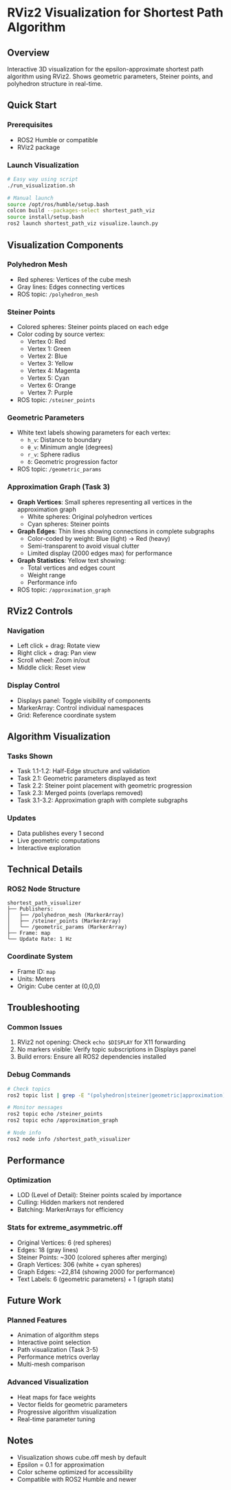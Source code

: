 # RViz2 Visualization for Shortest Path Algorithm

## Overview
Interactive 3D visualization for the epsilon-approximate shortest path algorithm using RViz2. Shows geometric parameters, Steiner points, and polyhedron structure in real-time.

## Quick Start

### Prerequisites
- ROS2 Humble or compatible
- RViz2 package

### Launch Visualization
```bash
# Easy way using script
./run_visualization.sh

# Manual launch
source /opt/ros/humble/setup.bash
colcon build --packages-select shortest_path_viz
source install/setup.bash
ros2 launch shortest_path_viz visualize.launch.py
```

## Visualization Components

### Polyhedron Mesh
- Red spheres: Vertices of the cube mesh
- Gray lines: Edges connecting vertices
- ROS topic: `/polyhedron_mesh`

### Steiner Points 
- Colored spheres: Steiner points placed on each edge
- Color coding by source vertex:
  - Vertex 0: Red
  - Vertex 1: Green  
  - Vertex 2: Blue
  - Vertex 3: Yellow
  - Vertex 4: Magenta
  - Vertex 5: Cyan
  - Vertex 6: Orange
  - Vertex 7: Purple
- ROS topic: `/steiner_points`

### Geometric Parameters
- White text labels showing parameters for each vertex:
  - `h_v`: Distance to boundary
  - `θ_v`: Minimum angle (degrees)  
  - `r_v`: Sphere radius
  - `δ`: Geometric progression factor
- ROS topic: `/geometric_params`

### Approximation Graph (Task 3)
- **Graph Vertices**: Small spheres representing all vertices in the approximation graph
  - White spheres: Original polyhedron vertices
  - Cyan spheres: Steiner points
- **Graph Edges**: Thin lines showing connections in complete subgraphs
  - Color-coded by weight: Blue (light) → Red (heavy)
  - Semi-transparent to avoid visual clutter
  - Limited display (2000 edges max) for performance
- **Graph Statistics**: Yellow text showing:
  - Total vertices and edges count
  - Weight range
  - Performance info
- ROS topic: `/approximation_graph`

## RViz2 Controls

### Navigation
- Left click + drag: Rotate view
- Right click + drag: Pan view
- Scroll wheel: Zoom in/out
- Middle click: Reset view

### Display Control
- Displays panel: Toggle visibility of components
- MarkerArray: Control individual namespaces
- Grid: Reference coordinate system

## Algorithm Visualization

### Tasks Shown
- Task 1.1-1.2: Half-Edge structure and validation
- Task 2.1: Geometric parameters displayed as text
- Task 2.2: Steiner point placement with geometric progression
- Task 2.3: Merged points (overlaps removed)
- Task 3.1-3.2: Approximation graph with complete subgraphs

### Updates
- Data publishes every 1 second
- Live geometric computations
- Interactive exploration

## Technical Details

### ROS2 Node Structure
```
shortest_path_visualizer
├── Publishers:
│   ├── /polyhedron_mesh (MarkerArray)
│   ├── /steiner_points (MarkerArray)
│   └── /geometric_params (MarkerArray)
├── Frame: map
└── Update Rate: 1 Hz
```

### Coordinate System
- Frame ID: `map`
- Units: Meters
- Origin: Cube center at (0,0,0)

## Troubleshooting

### Common Issues
1. RViz2 not opening: Check `echo $DISPLAY` for X11 forwarding
2. No markers visible: Verify topic subscriptions in Displays panel
3. Build errors: Ensure all ROS2 dependencies installed

### Debug Commands
```bash
# Check topics
ros2 topic list | grep -E "(polyhedron|steiner|geometric|approximation)"

# Monitor messages
ros2 topic echo /steiner_points
ros2 topic echo /approximation_graph

# Node info
ros2 node info /shortest_path_visualizer
```

## Performance

### Optimization
- LOD (Level of Detail): Steiner points scaled by importance
- Culling: Hidden markers not rendered
- Batching: MarkerArrays for efficiency

### Stats for extreme_asymmetric.off
- Original Vertices: 6 (red spheres)
- Edges: 18 (gray lines)  
- Steiner Points: ~300 (colored spheres after merging)
- Graph Vertices: 306 (white + cyan spheres)
- Graph Edges: ~22,814 (showing 2000 for performance)
- Text Labels: 6 (geometric parameters) + 1 (graph stats)

## Future Work

### Planned Features
- Animation of algorithm steps
- Interactive point selection
- Path visualization (Task 3-5)
- Performance metrics overlay
- Multi-mesh comparison

### Advanced Visualization
- Heat maps for face weights
- Vector fields for geometric parameters
- Progressive algorithm visualization
- Real-time parameter tuning

## Notes

- Visualization shows cube.off mesh by default
- Epsilon = 0.1 for approximation
- Color scheme optimized for accessibility
- Compatible with ROS2 Humble and newer 